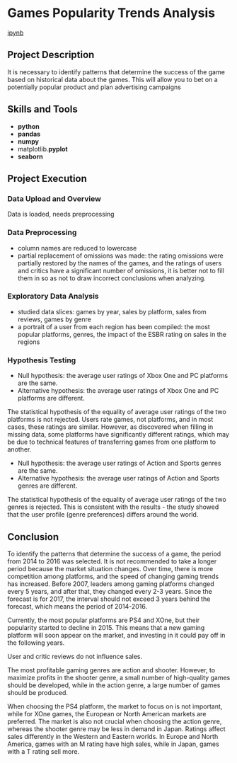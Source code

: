 # Games Popularity Trends Analysis

[ipynb](https://github.com/mvs834/Yandex.Practicum/blob/3aa4bea6c1e42ac87a4f471651cbefc30ebf6d9f/DA%2005%20Games%20popularity%20trends%20analysis/Games_popularity_trends_analysis.ipynb)

## Project Description

It is necessary to identify patterns that determine the success of the game based on historical data about the games. This will allow you to bet on a potentially popular product and plan advertising campaigns

## Skills and Tools

- **python**
- **pandas**
- **numpy**
- matplotlib.**pyplot**
- **seaborn**

## Project Execution
### Data Upload and Overview

Data is loaded, needs preprocessing

### Data Preprocessing
- column names are reduced to lowercase
- partial replacement of omissions was made: the rating omissions were partially restored by the names of the games, and the ratings of users and critics have a significant number of omissions, it is better not to fill them in so as not to draw incorrect conclusions when analyzing.

### Exploratory Data Analysis
- studied data slices: games by year, sales by platform, sales from reviews, games by genre
- a portrait of a user from each region has been compiled: the most popular platforms, genres, the impact of the ESBR rating on sales in the regions

### Hypothesis Testing
- Null hypothesis: the average user ratings of Xbox One and PC platforms are the same.
- Alternative hypothesis: the average user ratings of Xbox One and PC platforms are different.

The statistical hypothesis of the equality of average user ratings of the two platforms is not rejected. Users rate games, not platforms, and in most cases, these ratings are similar. However, as discovered when filling in missing data, some platforms have significantly different ratings, which may be due to technical features of transferring games from one platform to another.

- Null hypothesis: the average user ratings of Action and Sports genres are the same.
- Alternative hypothesis: the average user ratings of Action and Sports genres are different.

The statistical hypothesis of the equality of average user ratings of the two genres is rejected. This is consistent with the results - the study showed that the user profile (genre preferences) differs around the world.

## Conclusion

To identify the patterns that determine the success of a game, the period from 2014 to 2016 was selected. It is not recommended to take a longer period because the market situation changes. Over time, there is more competition among platforms, and the speed of changing gaming trends has increased. Before 2007, leaders among gaming platforms changed every 5 years, and after that, they changed every 2-3 years. Since the forecast is for 2017, the interval should not exceed 3 years behind the forecast, which means the period of 2014-2016.

Currently, the most popular platforms are PS4 and XOne, but their popularity started to decline in 2015. This means that a new gaming platform will soon appear on the market, and investing in it could pay off in the following years.

User and critic reviews do not influence sales.

The most profitable gaming genres are action and shooter. However, to maximize profits in the shooter genre, a small number of high-quality games should be developed, while in the action genre, a large number of games should be produced.

When choosing the PS4 platform, the market to focus on is not important, while for XOne games, the European or North American markets are preferred. The market is also not crucial when choosing the action genre, whereas the shooter genre may be less in demand in Japan. Ratings affect sales differently in the Western and Eastern worlds. In Europe and North America, games with an M rating have high sales, while in Japan, games with a T rating sell more.